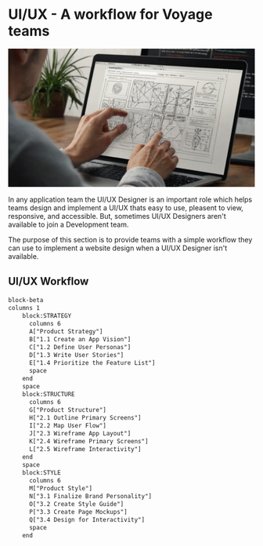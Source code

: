 # UI/UX - A workflow for Voyage teams

![UI/UX Designer at work](./assets/UI_UX_designer_at_work.jpeg)

In any application team the UI/UX Designer is an important role which helps
teams design and implement a UI/UX thats easy to use, pleasent to view,
responsive, and accessible. But, sometimes UI/UX Designers aren't available to
join a Development team.

The purpose of this section is to provide teams with a simple workflow they can
use to implement a website design when a UI/UX Designer isn't available.

## UI/UX Workflow

```mermaid
block-beta
columns 1
    block:STRATEGY
      columns 6
      A["Product Strategy"]
      B["1.1 Create an App Vision"]
      C["1.2 Define User Personas"]
      D["1.3 Write User Stories"]
      E["1.4 Prioritize the Feature List"]
      space
    end
    space
    block:STRUCTURE
      columns 6
      G["Product Structure"]
      H["2.1 Outline Primary Screens"]
      I["2.2 Map User Flow"]
      J["2.3 Wireframe App Layout"]
      K["2.4 Wireframe Primary Screens"]
      L["2.5 Wireframe Interactivity"]
    end
    space
    block:STYLE
      columns 6
      M["Product Style"]
      N["3.1 Finalize Brand Personality"]
      O["3.2 Create Style Guide"]
      P["3.3 Create Page Mockups"]
      Q["3.4 Design for Interactivity"]
      space
    end
```

